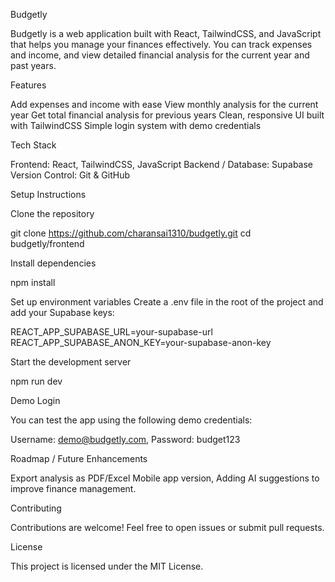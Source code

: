 Budgetly

Budgetly is a web application built with React, TailwindCSS, and JavaScript that helps you manage your finances effectively.
You can track expenses and income, and view detailed financial analysis for the current year and past years.

Features

Add expenses and income with ease
View monthly analysis for the current year
Get total financial analysis for previous years
Clean, responsive UI built with TailwindCSS
Simple login system with demo credentials

Tech Stack

Frontend: React, TailwindCSS, JavaScript
Backend / Database: Supabase
Version Control: Git & GitHub

Setup Instructions

Clone the repository

git clone https://github.com/charansai1310/budgetly.git
cd budgetly/frontend


Install dependencies

npm install


Set up environment variables
Create a .env file in the root of the project and add your Supabase keys:

REACT_APP_SUPABASE_URL=your-supabase-url
REACT_APP_SUPABASE_ANON_KEY=your-supabase-anon-key


Start the development server

npm run dev

Demo Login

You can test the app using the following demo credentials:

Username: demo@budgetly.com,
Password: budget123

Roadmap / Future Enhancements

Export analysis as PDF/Excel
Mobile app version,
Adding AI suggestions to improve finance management.

Contributing

Contributions are welcome! Feel free to open issues or submit pull requests.

License

This project is licensed under the MIT License.
